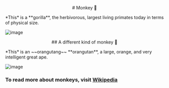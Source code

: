 <p align="center">
# Monkey 🦍
</p>
*This* is a **gorilla**, the herbivorous, largest living primates today in terms of physical size.

![image](https://github.com/dhdfw7/Monke/assets/145697378/af6beca4-4e3d-462f-86a6-1085bd98e70d)

<p align="center">
## A different kind of monkey 🦧
</p>
*This* is an ~~orangutang~~ **orangutan**, a large, orange, and very intelligent great ape.

![image](https://github.com/dhdfw7/Monke/assets/145697378/976f2b7b-7c65-4aa0-8e61-3247061dcf7c)

<p align="center>
### A nosy monkey 👃
</p>
Now *this* is a really **nosy** monkey known as the proboscis monkey. They have a mix of red, orange, and yellow coats, with large noses and extraordinary jumping skills.

![image](https://github.com/dhdfw7/All-the-Monkeys/assets/145697378/4ab6166e-9674-4bf7-9831-ff611eaf48ea)
### To read more about monkeys, visit [Wikipedia](https://en.wikipedia.org/wiki/Monkey)

